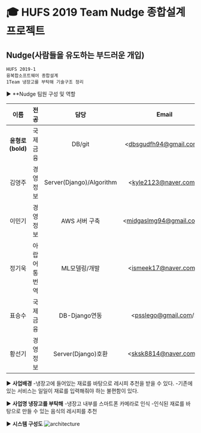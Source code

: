 :mortar_board: HUFS 2019 Team Nudge 종합설계 프로젝트
==========
Nudge(사람들을 유도하는 부드러운 개입)
-----

~~~
HUFS 2019-1
융복합소프트웨어 종합설계
1Team 냉장고를 부탁해 기술구조 정리
~~~

:arrow_forward: **Nudge 팀원 구성 및 역할

|이름|전공|담당|Email|
|:-------:|:-------:|:------:|:--------:|
|**윤형로(bold)**|국제금융|DB/git|<dbsgudfh94@gmail.com/>|
|김영주|경영정보|Server(Django)/Algorithm|<kyle2123@naver.com/>|
|이민기|경영정보|AWS 서버 구축|<midgaslmg94@gmail.com/>|
|정기욱|아랍어통번역|ML모델링/개발|<ismeek17@naver.com/>|
|표승수|국제금융|DB-Django연동|<psslego@gmail.com/>|
|황선기|경영정보|Server(Django)호환|<sksk8814@naver.com/>|



:arrow_forward: **사업배경**
-냉장고에 들어있는 재료를 바탕으로 레시피 추천을 받을 수 있다.
-기존에 있는 서비스는 일일이 재료를 입력해줘야 하는 불편함이 있다.




:arrow_forward: **사업명 냉장고를 부탁해**
-냉장고 내부를 스마트폰 카메라로 인식
-인식된 재료를 바탕으로 만들 수 있는 음식의 레시피를 추천



:arrow_forward: **시스템 구성도**
![architecture](https://user-images.githubusercontent.com/49775240/58313386-647a6a00-7e48-11e9-9b02-d54c94d4f13b.png)
